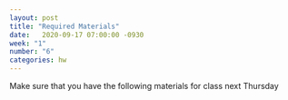 ```yaml
---
layout: post
title: "Required Materials"
date:   2020-09-17 07:00:00 -0930
week: "1"
number: "6"
categories: hw
---
```


Make sure that you have the following materials for class next Thursday

